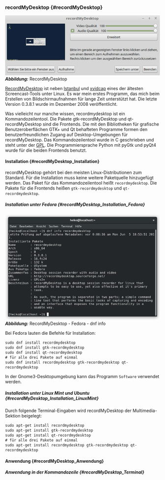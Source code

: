 ### recordMyDesktop {#recordMyDesktop}

![RecordMyDesktop](../../images/recordmydesktop.png)    
***Abbildung:*** RecordMyDesktop

[RecordMyDesktop](http://recordmydesktop.sourceforge.net/about.php) ist 
neben [Istanbul](https://wiki.gnome.org/Projects/Istanbul) und
[xvidcap](http://xvidcap.sourceforge.net/) eines der ältesten Screencast-Tools unter Linux.
Es war mein erstes Programm, das mich beim Erstellen von Bildschirmaufnahmen für lange Zeit unterstützt hat.
Die letzte Version 0.3.8.1 wurde im Dezember 2008 veröffentlicht.

Was vielleicht nur manche wissen, recordmydesktop ist ein Kommandozeilentool.
Die Pakete gtk-recordMyDesktop und qt-recordMyDesktop sind die Frontends.
Die mit den Bibliotheken für grafische Benutzeroberflächen GTK+ und Qt behafteten
Programme formen den benutzerfreundlichen Zugang auf Desktop-Umgebungen für recordMyDesktop.
Das Kommandozeilentool wurde in C geschrieben
und steht unter der [GPL](https://de.wikipedia.org/wiki/GNU_General_Public_License).
Die Programmiersprache Python mit pyGtk und pyQt4 wurde für die beiden Frontends benutzt.

#### Installation {#recordMyDesktop_Installation}

recordMyDesktop gehört bei den meisten Linux-Distributionen zum Standard. Für die Installation
muss keine weitere Paketquelle hinzugefügt werden. Das Paket für das Kommandozeilentool
heißt `recordmydesktop`. Die Pakete für die Frontends heißen `gtk-recordmydesktop` und
`qt-recordmydesktop`. 

##### Installation unter Fedora {#recordMyDesktop_Installation_Fedora}

![RecordMyDesktop](../../images/recordmydesktop_fedora_info.png)    
***Abbildung:*** RecordMyDesktop - Fedora - dnf info

Bei Fedora lauten die Befehle für Installation:

```
sudo dnf install recordmydesktop
sudo dnf install gtk-recordmydesktop
sudo dnf install qt-recordmydesktop
# für alle drei Pakete auf einmal
sudo dnf install recordmydesktop gtk-recordmydesktop qt-recordmydesktop
```

In der Gnome3-Desktopumgebung kann das Programm `Software` verwendet werden.

##### Installation unter Linux Mint und Ubuntu {#recordMyDesktop_Installation_LinuxMint}

Durch folgende Terminal-Eingaben wird recordMyDesktop der Multimedia-Sektion beigelegt:

```
sudo apt-get install recordmydesktop
sudo apt-get install gtk-recordmydesktop
sudo apt-get install qt-recordmydesktop
# für alle drei Pakete auf einmal
sudo apt-get install recordmydesktop gtk-recordmydesktop qt-recordmydesktop
```



#### Anwendung {#recordMyDesktop_Anwendung}

##### Anwendung in der Kommandozeile {#recordMyDesktop_Terminal}
